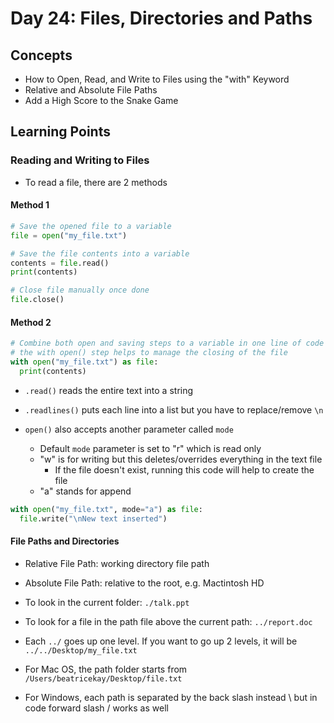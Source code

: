 # Day 24: Files, Directories and Paths
## Concepts
* How to Open, Read, and Write to Files using the "with" Keyword
* Relative and Absolute File Paths
* Add a High Score to the Snake Game

## Learning Points
### Reading and Writing to Files
* To read a file, there are 2 methods 
#### Method 1
```python
# Save the opened file to a variable
file = open("my_file.txt")

# Save the file contents into a variable
contents = file.read()
print(contents)

# Close file manually once done
file.close()
```

#### Method 2
```python
# Combine both open and saving steps to a variable in one line of code
# the with open() step helps to manage the closing of the file
with open("my_file.txt") as file:
  print(contents)
```

* `.read()` reads the entire text into a string
* `.readlines()` puts each line into a list but you have to replace/remove `\n`

* `open()` also accepts another parameter called `mode`
  * Default `mode` parameter is set to "r" which is read only
  * "w" is for writing but this deletes/overrides everything in the text file
    *  If the file doesn't exist, running this code will help to create the file
  * "a" stands for append

```python
with open("my_file.txt", mode="a") as file:
  file.write("\nNew text inserted")
```

#### File Paths and Directories
* Relative File Path: working directory file path
* Absolute File Path: relative to the root, e.g. Mactintosh HD

* To look in the current folder: `./talk.ppt`
* To look for a file in the path file above the current path: `../report.doc`
* Each `../` goes up one level. If you want to go up 2 levels, it will be `../../Desktop/my_file.txt`
* For Mac OS, the path folder starts from `/Users/beatricekay/Desktop/file.txt`
* For Windows, each path is separated by the back slash instead \ but in code forward slash / works as well
